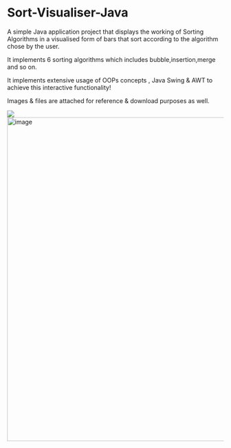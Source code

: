 # Sort-Visualiser-Java

A simple Java application project that displays the working of Sorting Algorithms in a visualised form of bars that sort according to the algorithm chose by the user.

It implements 6 sorting algorithms which includes bubble,insertion,merge and so on.

It implements extensive usage of OOPs concepts , Java Swing & AWT to achieve this interactive functionality!

Images & files are attached for reference & download purposes as well.

<img  src="https://user-images.githubusercontent.com/81765508/179603733-b68901ff-2466-4588-b238-61d3466ff8a0.png">

<img width="754" alt="image" src="https://user-images.githubusercontent.com/81765508/179604095-42ae0fe2-632a-4ec4-8a4d-287adb0aac7e.png">

